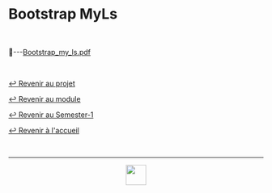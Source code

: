# Bootstrap MyLs

<br>

📂---[Bootstrap_my_ls.pdf](https://github.com/Studio-17/Epitech-Subjects/blob/main/Semester-1/B-PSU-100/My_ls/Bootstrap_MyLs/my_ls_bootstrap.pdf)

<br>

[↩️ Revenir au projet](https://github.com/Studio-17/Epitech-Subjects/tree/main/Semester-1/B-PSU-100/My_ls)

[↩️ Revenir au module](https://github.com/Studio-17/Epitech-Subjects/tree/main/Semester-1/B-PSU-100)

[↩️ Revenir au Semester-1](https://github.com/Studio-17/Epitech-Subjects/tree/main/Semester-1)

[↩️ Revenir à l'accueil](https://github.com/Studio-17/Epitech-Subjects)

<br>

---

<div align="center">

<a href="https://github.com/Studio-17" target="_blank"><img src="../../../../voc17.gif" width="40"></a>

</div>
